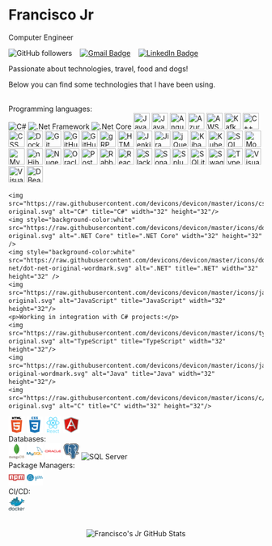 # Francisco Jr

Computer Engineer

![GitHub followers](https://img.shields.io/github/followers/FrankJob?label=Followers&logo=github&logoColor=white&style=flat-square)&nbsp;&nbsp;&nbsp;
[![Gmail Badge](https://img.shields.io/badge/-francisco@conexaoportugal.com-0078D4?style=flat-square&logo=microsoft&logoColor=white&link=mailto:francisco@conexaoportugal.com)](mailto:francisco@conexaoportugal.com)&nbsp;&nbsp;&nbsp;
[![LinkedIn Badge](https://img.shields.io/badge/-FrankJob-0077B5?style=flat-square&logo=linkedin&logoColor=white&link=https://www.linkedin.com/in/franciscosjr/)](https://www.linkedin.com/in/franciscosjr/)

Passionate about technologies, travel, food and dogs!

Below you can find some technologies that I have been using.

<br>
<p style="margin:0;padding:0">Programming languages:</p>
<div style="inline-block;margin:0;padding:0">
    <img src="https://cdn.jsdelivr.net/gh/devicons/devicon@latest/icons/csharp/csharp-original.svg" alt="C#" title="C#" width="32" height="32"/>          
    <img src="https://cdn.jsdelivr.net/gh/devicons/devicon@latest/icons/dot-net/dot-net-plain-wordmark.svg" alt=".Net Framework" title="C#" width="32" height="32"/>
    <img src="https://cdn.jsdelivr.net/gh/devicons/devicon@latest/icons/dotnetcore/dotnetcore-original.svg" alt=".Net Core" title="C#" width="32" height="32"/>
    <img src="https://cdn.jsdelivr.net/gh/devicons/devicon@latest/icons/javascript/javascript-original.svg" title="Javascript" width="32" height="32"/>          
    <img src="https://cdn.jsdelivr.net/gh/devicons/devicon@latest/icons/java/java-original-wordmark.svg" title="Java" width="32" height="32"/>        
    <img src="https://cdn.jsdelivr.net/gh/devicons/devicon@latest/icons/angularjs/angularjs-original.svg" title="Angular JS" width="32" height="32"/>
    <img src="https://cdn.jsdelivr.net/gh/devicons/devicon@latest/icons/azure/azure-original-wordmark.svg" title="Azure" width="32" height="32"/>
    <img src="https://cdn.jsdelivr.net/gh/devicons/devicon@latest/icons/amazonwebservices/amazonwebservices-plain-wordmark.svg" title="AWS" width="32" height="32"/>
    <img src="https://cdn.jsdelivr.net/gh/devicons/devicon@latest/icons/apachekafka/apachekafka-original-wordmark.svg" title="Kafka" width="32" height="32"/>
    <img src="https://cdn.jsdelivr.net/gh/devicons/devicon@latest/icons/cplusplus/cplusplus-original.svg" title="C++" width="32" height="32"/>
    <img src="https://cdn.jsdelivr.net/gh/devicons/devicon@latest/icons/css3/css3-original.svg" title="CSS" width="32" height="32"/>    
    <img src="https://cdn.jsdelivr.net/gh/devicons/devicon@latest/icons/docker/docker-original-wordmark.svg" title="Docker" width="32" height="32"/>
    <img src="https://cdn.jsdelivr.net/gh/devicons/devicon@latest/icons/git/git-original.svg" title="Git" width="32" height="32"/>
    <img src="https://cdn.jsdelivr.net/gh/devicons/devicon@latest/icons/github/github-original-wordmark.svg" title="GitHub" width="32" height="32"/>
    <img src="https://cdn.jsdelivr.net/gh/devicons/devicon@latest/icons/githubactions/githubactions-original.svg" title="GitHub Actions" width="32" height="32"/>
    <img src="https://cdn.jsdelivr.net/gh/devicons/devicon@latest/icons/grpc/grpc-original.svg" title="gRPC" width="32" height="32"/>
    <img src="https://cdn.jsdelivr.net/gh/devicons/devicon@latest/icons/html5/html5-original-wordmark.svg" title="HTML" width="32" height="32"/>
    <img src="https://cdn.jsdelivr.net/gh/devicons/devicon@latest/icons/jenkins/jenkins-original.svg" title="Jenkins" width="32" height="32"/>
    <img src="https://cdn.jsdelivr.net/gh/devicons/devicon@latest/icons/jira/jira-original-wordmark.svg" title="Jira" width="32" height="32"/>
    <img src="https://cdn.jsdelivr.net/gh/devicons/devicon@latest/icons/jquery/jquery-original-wordmark.svg" title="jQuery" width="32" height="32"/>
    <img src="https://cdn.jsdelivr.net/gh/devicons/devicon@latest/icons/kibana/kibana-original-wordmark.svg" title="Kibana" width="32" height="32"/>
    <img src="https://cdn.jsdelivr.net/gh/devicons/devicon@latest/icons/kubernetes/kubernetes-original-wordmark.svg" title="Kubernets" width="32" height="32"/>
    <img src="https://cdn.jsdelivr.net/gh/devicons/devicon@latest/icons/microsoftsqlserver/microsoftsqlserver-original-wordmark.svg" title="SQL Server" width="32" height="32"/>
    <img src="https://cdn.jsdelivr.net/gh/devicons/devicon@latest/icons/mongodb/mongodb-original-wordmark.svg" title="MongoDB" width="32" height="32"/>
    <img src="https://cdn.jsdelivr.net/gh/devicons/devicon@latest/icons/mysql/mysql-original-wordmark.svg" title="MySQL" width="32" height="32"/>
    <img src="https://cdn.jsdelivr.net/gh/devicons/devicon@latest/icons/nhibernate/nhibernate-plain-wordmark.svg" title="nHibernate" width="32" height="32"/>
    <img src="https://cdn.jsdelivr.net/gh/devicons/devicon@latest/icons/nuget/nuget-original-wordmark.svg" title="Nuget" width="32" height="32"/>
    <img src="https://cdn.jsdelivr.net/gh/devicons/devicon@latest/icons/oracle/oracle-original.svg" title="Oracle" width="32" height="32"/>
    <img src="https://cdn.jsdelivr.net/gh/devicons/devicon@latest/icons/postgresql/postgresql-original-wordmark.svg" title="Postgres SQL" width="32" height="32"/>
    <img src="https://cdn.jsdelivr.net/gh/devicons/devicon@latest/icons/rabbitmq/rabbitmq-original-wordmark.svg" title="RabbitMQ" width="32" height="32"/>
    <img src="https://cdn.jsdelivr.net/gh/devicons/devicon@latest/icons/react/react-original-wordmark.svg" title="React" width="32" height="32"/>
    <img src="https://cdn.jsdelivr.net/gh/devicons/devicon@latest/icons/slack/slack-original.svg" title="Slack" width="32" height="32"/>
    <img src="https://cdn.jsdelivr.net/gh/devicons/devicon@latest/icons/sonarqube/sonarqube-original-wordmark.svg" title="Sonar" width="32" height="32"/>
    <img src="https://cdn.jsdelivr.net/gh/devicons/devicon@latest/icons/splunk/splunk-original-wordmark.svg" title="Splunk" width="32" height="32"/>
    <img src="https://cdn.jsdelivr.net/gh/devicons/devicon@latest/icons/sqlite/sqlite-original-wordmark.svg" title="SQLite" width="32" height="32"/>
    <img src="https://cdn.jsdelivr.net/gh/devicons/devicon@latest/icons/swagger/swagger-original-wordmark.svg" title="Swagger" width="32" height="32"/>
    <img src="https://cdn.jsdelivr.net/gh/devicons/devicon@latest/icons/typescript/typescript-original.svg" title="Typescript" width="32" height="32"/>
    <img src="https://cdn.jsdelivr.net/gh/devicons/devicon@latest/icons/visualbasic/visualbasic-original.svg" title="Visual Basic" width="32" height="32"/>
    <img src="https://cdn.jsdelivr.net/gh/devicons/devicon@latest/icons/visualstudio/visualstudio-original.svg" title="Visual Studio" width="32" height="32"/>          

<img src="https://cdn.jsdelivr.net/gh/devicons/devicon@latest/icons/dbeaver/dbeaver-original.svg" title="DBeaver" width="32" height="32"/>

          

            
          
          
    <img src="https://raw.githubusercontent.com/devicons/devicon/master/icons/csharp/csharp-original.svg" alt="C#" title="C#" width="32" height="32"/>
    <img style="background-color:white" src="https://raw.githubusercontent.com/devicons/devicon/master/icons/dotnetcore/dotnetcore-original.svg" alt=".NET Core" title=".NET Core" width="32" height="32" />
    <img style="background-color:white" src="https://raw.githubusercontent.com/devicons/devicon/master/icons/dot-net/dot-net-original-wordmark.svg" alt=".NET" title=".NET" width="32" height="32" />  
    <img src="https://raw.githubusercontent.com/devicons/devicon/master/icons/javascript/javascript-original.svg" alt="JavaScript" title="JavaScript" width="32" height="32"/>
    <p>Working in integration with C# projects:</p>
    <img src="https://raw.githubusercontent.com/devicons/devicon/master/icons/typescript/typescript-original.svg" alt="TypeScript" title="TypeScript" width="32" height="32"/>
    <img src="https://raw.githubusercontent.com/devicons/devicon/master/icons/java/java-original-wordmark.svg" alt="Java" title="Java" width="32" height="32"/>
    <img src="https://raw.githubusercontent.com/devicons/devicon/master/icons/c/c-original.svg" alt="C" title="C" width="32" height="32"/>
</div>
<div style="inline-block;margin:0;padding:0">
    <img style="background-color:white" src="https://raw.githubusercontent.com/devicons/devicon/master/icons/html5/html5-original-wordmark.svg" alt="HTML5" title="HTML5" width="32" height="32" />
    <img src="https://raw.githubusercontent.com/devicons/devicon/master/icons/css3/css3-plain-wordmark.svg" alt="CSS3" title="CSS3" width="32" height="32"/>
    <img src="https://raw.githubusercontent.com/devicons/devicon/master/icons/react/react-original-wordmark.svg" alt="React" title="React" width="32" height="32"/>
    <img src="https://raw.githubusercontent.com/devicons/devicon/master/icons/angularjs/angularjs-original.svg" alt="Angular" title="Angular" width="32" height="32" />
</div>
<!--<p style="margin:0;padding:0">Back-end:</p>
<div style="inline-block;margin:0;padding:0">
    <img style="background-color:white" src="https://raw.githubusercontent.com/devicons/devicon/master/icons/nodejs/nodejs-original-wordmark.svg" alt="Node.js" title="Node.js" width="32" height="32" />
</div>
-->
<p style="margin:0;padding:0">Databases:</p>
<div style="inline-block;margin:0;padding:0">
    <img src="https://raw.githubusercontent.com/devicons/devicon/master/icons/mongodb/mongodb-original-wordmark.svg" alt="MongoDB" title="MongoDB" width="32" height="32"/>
    <img src="https://raw.githubusercontent.com/devicons/devicon/master/icons/mysql/mysql-original-wordmark.svg" alt="MySQL" title="MySQL" width="32" height="32"/>
    <img src="https://raw.githubusercontent.com/devicons/devicon/master/icons/oracle/oracle-original.svg" alt="Oracle" title="Oracle" width="32" height="32"/>
    <img src="https://raw.githubusercontent.com/devicons/devicon/master/icons/postgresql/postgresql-original.svg" alt="PostgreSQL" title="PostgreSQL" width="32" height="32" />
      <img src="https://raw.githubusercontent.com/devicons/devicon/master/icons/sqlserver/sqlserver-original.svg" alt="SQL Server" title="SQL Server" width="32" height="32" />
</div>
<p style="margin:0;padding:0">Package Managers:</p>
<div style="inline-block;margin:0;padding:0">
    <img src="https://raw.githubusercontent.com/devicons/devicon/master/icons/npm/npm-original-wordmark.svg" alt="npm" title="npm" width="32" height="32"/>
    <img src="https://raw.githubusercontent.com/devicons/devicon/master/icons/yarn/yarn-original-wordmark.svg" alt="Yarn" title="Yarn" width="32" height="32"/>
</div>
<p style="margin:0;padding:0">CI/CD:</p>
<div style="inline-block;margin:0;padding:0">
    <img src="https://raw.githubusercontent.com/devicons/devicon/master/icons/docker/docker-original-wordmark.svg" alt="Docker" title="Docker" width="32" height="32"/>
</div>
<br>
<p align="center">
    <img src="https://github-readme-stats.vercel.app/api?username=frankjob&count_private=true&theme=dark&show_icons=true" alt="Francisco's Jr GitHub Stats"/> 
</p>

<!--
**FrankJob/FrankJob** is a ✨ _special_ ✨ repository because its `README.md` (this file) appears on your GitHub profile.

Here are some ideas to get you started:

- 🔭 I’m currently working on ...
- 🌱 I’m currently learning ...
- 👯 I’m looking to collaborate on ...
- 🤔 I’m looking for help with ...
- 💬 Ask me about ...
- 📫 How to reach me: ...
- 😄 Pronouns: ...
- ⚡ Fun fact: ...
-->
